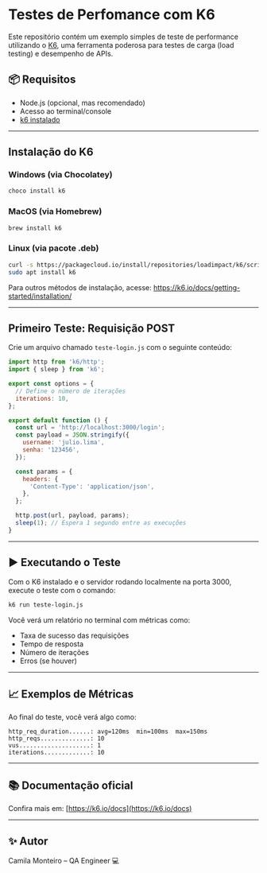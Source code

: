 # Testes de Perfomance com K6
Este repositório contém um exemplo simples de teste de performance utilizando o [K6](https://k6.io/), uma ferramenta poderosa para testes de carga (load testing) e desempenho de APIs.

## 📦 Requisitos

- Node.js (opcional, mas recomendado)
- Acesso ao terminal/console
- [k6 instalado](#-instalação-do-k6)

---

## Instalação do K6

### Windows (via Chocolatey)

```bash
choco install k6
```

### MacOS (via Homebrew)

```bash
brew install k6
```

### Linux (via pacote .deb)

```bash
curl -s https://packagecloud.io/install/repositories/loadimpact/k6/script.deb.sh | sudo bash
sudo apt install k6
```

Para outros métodos de instalação, acesse: https://k6.io/docs/getting-started/installation/

---

## Primeiro Teste: Requisição POST

Crie um arquivo chamado `teste-login.js` com o seguinte conteúdo:

```javascript
import http from 'k6/http';
import { sleep } from 'k6';

export const options = {
  // Define o número de iterações
  iterations: 10,
};

export default function () {
  const url = 'http://localhost:3000/login';
  const payload = JSON.stringify({
    username: 'julio.lima',
    senha: '123456',
  });

  const params = {
    headers: {
      'Content-Type': 'application/json',
    },
  };

  http.post(url, payload, params);
  sleep(1); // Espera 1 segundo entre as execuções
}
```

---

## ▶️ Executando o Teste

Com o K6 instalado e o servidor rodando localmente na porta 3000, execute o teste com o comando:

```bash
k6 run teste-login.js
```

Você verá um relatório no terminal com métricas como:
- Taxa de sucesso das requisições
- Tempo de resposta
- Número de iterações
- Erros (se houver)

---

## 📈 Exemplos de Métricas

Ao final do teste, você verá algo como:

```
http_req_duration......: avg=120ms  min=100ms  max=150ms
http_reqs..............: 10
vus....................: 1
iterations.............: 10
```
---

## 📚 Documentação oficial

Confira mais em: [https://k6.io/docs](https://k6.io/docs)

---

## ✨ Autor

Camila Monteiro – QA Engineer 💻


